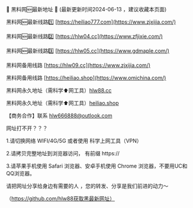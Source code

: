 📣 黑料网🆕最新地址 👋 (最新更新时间2024-06-13 ，建议收藏本页面)

黑料网🆕最新线路1️⃣ [https://heiliao777.com](https://www.zjxijia.com/)

黑料网🆕最新线路2️⃣ [https://hlw04.cc](https://www.zfjixie.com/)

黑料网🆕最新线路3️⃣ [https://hlw05.cc](https://www.gdmaple.com/)

黑料网备用线路 [https://hlw09.cc](https://www.zjxijia.com/)

黑料网备用线路 [https://heiliao.shop](https://www.omichina.com/)

黑料网永久地址（需科学⬆️网工具）[hlw88.cc](https://hlw88.cc)

黑料网永久地址（需科学⬆️网工具）[heiliao.shop](https://heiliao.shop)

【商务合作】联系 hlw666888@outlook.com

网址打不开？？？

1.请切换网络 WIFI/4G/5G 或者使用 科学上网工具（VPN）

2.请拷贝完整地址到浏览器访问， 有前缀 https://

3.请苹果手机使用 Safari 浏览器、安卓手机使用 Chrome 浏览器，不要用UC和QQ浏览器。


请把网址分享给身边有需要的人 ，您的转发、分享是我们前进的动力～

（https://github.com/hlw88获取黑最新网址）
